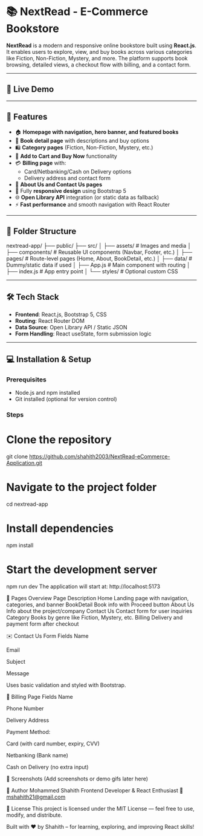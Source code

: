 # 📚 NextRead - E-Commerce Bookstore

**NextRead** is a modern and responsive online bookstore built using **React.js**. It enables users to explore, view, and buy books across various categories like Fiction, Non-Fiction, Mystery, and more. The platform supports book browsing, detailed views, a checkout flow with billing, and a contact form.

---

## 🔗 Live Demo

---

## 🚀 Features

- 🏠 **Homepage with navigation, hero banner, and featured books**
- 📖 **Book detail page** with descriptions and buy options
- 🛍️ **Category pages** (Fiction, Non-Fiction, Mystery, etc.)
- 🛒 **Add to Cart and Buy Now** functionality
- 💳 **Billing page** with:
  - Card/Netbanking/Cash on Delivery options
  - Delivery address and contact form
- 🧾 **About Us and Contact Us pages**
- 📱 Fully **responsive design** using Bootstrap 5
- 🌐 **Open Library API** integration (or static data as fallback)
- ⚡ **Fast performance** and smooth navigation with React Router

---

## 📂 Folder Structure

nextread-app/
├── public/
├── src/
│ ├── assets/ # Images and media
│ ├── components/ # Reusable UI components (Navbar, Footer, etc.)
│ ├── pages/ # Route-level pages (Home, About, BookDetail, etc.)
│ ├── data/ # Dummy/static data if used
│ ├── App.js # Main component with routing
│ ├── index.js # App entry point
│ └── styles/ # Optional custom CSS

---

## 🛠️ Tech Stack

- **Frontend**: React.js, Bootstrap 5, CSS
- **Routing**: React Router DOM
- **Data Source**: Open Library API / Static JSON
- **Form Handling**: React useState, form submission logic

---

## 💻 Installation & Setup

### Prerequisites

- Node.js and npm installed
- Git installed (optional for version control)

### Steps

# Clone the repository
git clone https://github.com/shahith2003/NextRead-eCommerce-Application.git

# Navigate to the project folder
cd nextread-app

# Install dependencies
npm install

# Start the development server
npm run dev
The application will start at: http://localhost:5173

📄 Pages Overview
Page	Description
Home	Landing page with navigation, categories, and banner
BookDetail	Book info with Proceed button
About Us	Info about the project/company
Contact Us	Contact form for user inquiries
Category	Books by genre like Fiction, Mystery, etc.
Billing	Delivery and payment form after checkout

✉️ Contact Us Form Fields
Name

Email

Subject

Message

Uses basic validation and styled with Bootstrap.

🧾 Billing Page Fields
Name

Phone Number

Delivery Address

Payment Method:

Card (with card number, expiry, CVV)

Netbanking (Bank name)

Cash on Delivery (no extra input)

📸 Screenshots
(Add screenshots or demo gifs later here)

👤 Author
Mohammed Shahith
Frontend Developer & React Enthusiast
📧 mshahith21@gmail.com

📄 License
This project is licensed under the MIT License — feel free to use, modify, and distribute.

Built with ❤️ by Shahith – for learning, exploring, and improving React skills!
